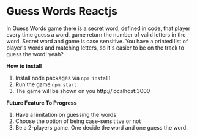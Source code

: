 # Guess Words Reactjs

In Guess Words game there is a secret word, defined in code, that player every time guess a word, game return the number of valid letters in the word.
Secret word and game is case sensitive.
You have a printed list of player's words and matching letters, so it's easier to be on the track to guess the word! yeah? 

**How to install**
1. Install node packages via `npm install`
2. Run the game `npm start`
3. The game will be shown on you http://localhost:3000

**Future Feature To Progress**
1. Have a limitation on guessing the words
2. Choose the option of being case-sensititve or not
3. Be a 2-players game. One decide the word and one guess the word.
